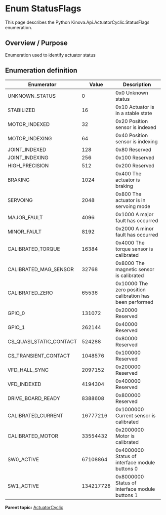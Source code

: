# Enum StatusFlags

This page describes the Python Kinova.Api.ActuatorCyclic.StatusFlags enumeration.

## Overview / Purpose

Enumeration used to identify actuator status

## Enumeration definition

|Enumerator|Value|Description|
|----------|-----|-----------|
|UNKNOWN\_STATUS|0|0x0 Unknown status|
|STABILIZED|16|0x10 Actuator is in a stable state|
|MOTOR\_INDEXED|32|0x20 Position sensor is indexed|
|MOTOR\_INDEXING|64|0x40 Position sensor is indexing|
|JOINT\_INDEXED|128|0x80 Reserved|
|JOINT\_INDEXING|256|0x100 Reserved|
|HIGH\_PRECISION|512|0x200 Reserved|
|BRAKING|1024|0x400 The actuator is braking|
|SERVOING|2048|0x800 The actuator is in servoing mode|
|MAJOR\_FAULT|4096|0x1000 A major fault has occurred|
|MINOR\_FAULT|8192|0x2000 A minor fault has occurred|
|CALIBRATED\_TORQUE|16384|0x4000 The torque sensor is calibrated|
|CALIBRATED\_MAG\_SENSOR|32768|0x8000 The magnetic sensor is calibrated|
|CALIBRATED\_ZERO|65536|0x10000 The zero position calibration has been performed|
|GPIO\_0|131072|0x20000 Reserved|
|GPIO\_1|262144|0x40000 Reserved|
|CS\_QUASI\_STATIC\_CONTACT|524288|0x80000 Reserved|
|CS\_TRANSIENT\_CONTACT|1048576|0x100000 Reserved|
|VFD\_HALL\_SYNC|2097152|0x200000 Reserved|
|VFD\_INDEXED|4194304|0x400000 Reserved|
|DRIVE\_BOARD\_READY|8388608|0x800000 Reserved|
|CALIBRATED\_CURRENT|16777216|0x1000000 Current sensor is calibrated|
|CALIBRATED\_MOTOR|33554432|0x2000000 Motor is calibrated|
|SW0\_ACTIVE|67108864|0x4000000 Status of interface module buttons 0|
|SW1\_ACTIVE|134217728|0x8000000 Status of interface module buttons 1|

**Parent topic:** [ActuatorCyclic](../references/summary_ActuatorCyclic.md)

